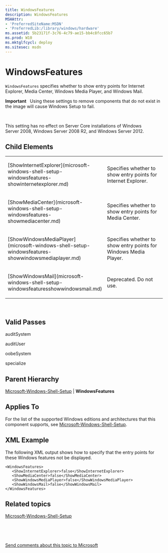 ```yaml
---
title: WindowsFeatures
description: WindowsFeatures
MSHAttr:
- 'PreferredSiteName:MSDN'
- 'PreferredLib:/library/windows/hardware'
ms.assetid: 5b23171f-3c76-4c79-ae15-bb4c8fcc65b7
ms.prod: W10
ms.mktglfcycl: deploy
ms.sitesec: msdn
---
```


# WindowsFeatures


`WindowsFeatures` specifies whether to show entry points for Internet Explorer, Media Center, Windows Media Player, and Windows Mail.

**Important**  
Using these settings to remove components that do not exist in the image will cause Windows Setup to fail.

 

This setting has no effect on Server Core installations of Windows Server 2008, Windows Server 2008 R2, and Windows Server 2012.

## Child Elements


<table>
<colgroup>
<col width="50%" />
<col width="50%" />
</colgroup>
<tbody>
<tr class="odd">
<td><p>[ShowInternetExplorer](microsoft-windows-shell-setup-windowsfeatures-showinternetexplorer.md)</p></td>
<td><p>Specifies whether to show entry points for Internet Explorer.</p></td>
</tr>
<tr class="even">
<td><p>[ShowMediaCenter](microsoft-windows-shell-setup-windowsfeatures-showmediacenter.md)</p></td>
<td><p>Specifies whether to show entry points for Media Center.</p></td>
</tr>
<tr class="odd">
<td><p>[ShowWindowsMediaPlayer](microsoft-windows-shell-setup-windowsfeatures-showwindowsmediaplayer.md)</p></td>
<td><p>Specifies whether to show entry points for Windows Media Player.</p></td>
</tr>
<tr class="even">
<td><p>[ShowWindowsMail](microsoft-windows-shell-setup-windowsfeaturesshowwindowsmail.md)</p></td>
<td><p>Deprecated. Do not use.</p></td>
</tr>
</tbody>
</table>

 

## Valid Passes


auditSystem

auditUser

oobeSystem

specialize

## Parent Hierarchy


[Microsoft-Windows-Shell-Setup](microsoft-windows-shell-setup.md) | **WindowsFeatures**

## Applies To


For the list of the supported Windows editions and architectures that this component supports, see [Microsoft-Windows-Shell-Setup](microsoft-windows-shell-setup.md).

## XML Example


The following XML output shows how to specify that the entry points for these Windows features not be displayed.

``` syntax
<WindowsFeatures>
   <ShowInternetExplorer>false</ShowInternetExplorer>
   <ShowMediaCenter>false</ShowMediaCenter>
   <ShowWindowsMediaPlayer>false</ShowWindowsMediaPlayer>
   <ShowWindowsMail>false</ShowWindowsMail>
</WindowsFeatures>
```

## Related topics


[Microsoft-Windows-Shell-Setup](microsoft-windows-shell-setup.md)

 

 

[Send comments about this topic to Microsoft](mailto:wsddocfb@microsoft.com?subject=Documentation%20feedback%20%5Bp_unattend\p_unattend%5D:%20WindowsFeatures%20%20RELEASE:%20%2810/3/2016%29&body=%0A%0APRIVACY%20STATEMENT%0A%0AWe%20use%20your%20feedback%20to%20improve%20the%20documentation.%20We%20don't%20use%20your%20email%20address%20for%20any%20other%20purpose,%20and%20we'll%20remove%20your%20email%20address%20from%20our%20system%20after%20the%20issue%20that%20you're%20reporting%20is%20fixed.%20While%20we're%20working%20to%20fix%20this%20issue,%20we%20might%20send%20you%20an%20email%20message%20to%20ask%20for%20more%20info.%20Later,%20we%20might%20also%20send%20you%20an%20email%20message%20to%20let%20you%20know%20that%20we've%20addressed%20your%20feedback.%0A%0AFor%20more%20info%20about%20Microsoft's%20privacy%20policy,%20see%20http://privacy.microsoft.com/default.aspx. "Send comments about this topic to Microsoft")





